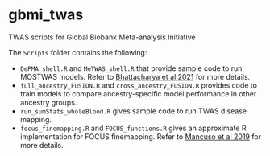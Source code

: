 # gbmi_twas
TWAS scripts for Global Biobank Meta-analysis Initiative

The `Scripts` folder contains the following:
- `DePMA_shell.R` and `MeTWAS_shell.R` that provide sample code to run MOSTWAS models. Refer to [Bhattacharya et al 2021](https://journals.plos.org/plosgenetics/article?id=10.1371/journal.pgen.1009398) for more details.
- `full_ancestry_FUSION.R` and `cross_ancestry_FUSION.R` provides code to train models to compare ancestry-specific model performance in other ancestry groups.
- `run_sumStats_wholeBlood.R` gives sample code to run TWAS disease mapping.
- `focus_finemapping.R` and `FOCUS_functions.R` gives an approximate R implementation for FOCUS finemapping. Refer to [Mancuso et al 2019](https://www.nature.com/articles/s41588-019-0367-1?platform=hootsuite) for more details.

